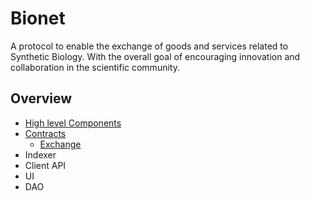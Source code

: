 # Bionet

A protocol to enable the exchange of goods and services related to Synthetic Biology.  With the overall goal of encouraging innovation and collaboration in the scientific community.   

## Overview

* [High level Components](docs/high-level.md)
* [Contracts](docs/contracts.md)
  * [Exchange](docs/exchange.md)
* Indexer
* Client API
* UI
* DAO
